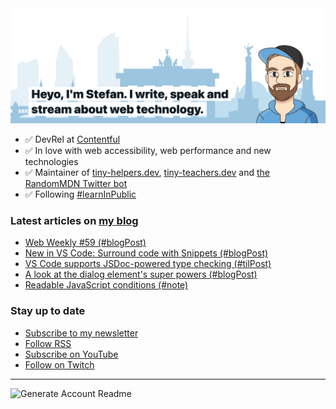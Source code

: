 <img alt="Heyo, I'm Stefan. I write and speak about web technology." src="https://raw.githubusercontent.com/stefanjudis/stefanjudis/main/screenshot.png">

- ✅ DevRel at [Contentful](https://www.contentful.com)
- ✅ In love with web accessibility, web performance and new technologies
- ✅ Maintainer of [tiny-helpers.dev](https://tiny-helpers.dev), [tiny-teachers.dev](https://tiny-teachers.dev/) and [the RandomMDN Twitter bot](https://twitter.com/randomMDN)
- ✅ Following [#learnInPublic](https://www.stefanjudis.com/today-i-learned/)
### Latest articles on [my blog](https://www.stefanjudis.com)

<!-- BLOG-POST-LIST:START -->
- [Web Weekly #59 &lpar;#blogPost&rpar;](https://www.stefanjudis.com/blog/web-weekly-59/)
- [New in VS Code: Surround code with Snippets &lpar;#blogPost&rpar;](https://www.stefanjudis.com/blog/new-in-vs-code-surround-code-with-snippets/)
- [VS Code supports JSDoc-powered type checking &lpar;#tilPost&rpar;](https://www.stefanjudis.com/today-i-learned/vs-code-supports-jsdoc-powered-type-checking/)
- [A look at the dialog element&#39;s super powers &lpar;#blogPost&rpar;](https://www.stefanjudis.com/blog/a-look-at-the-dialog-elements-super-powers/)
- [Readable JavaScript conditions &lpar;#note&rpar;](https://www.stefanjudis.com/notes/readable-javascript-conditions/)
<!-- BLOG-POST-LIST:END -->

### Stay up to date

- [Subscribe to my newsletter](https://www.stefanjudis.com/newsletter/)
- [Follow RSS](https://www.stefanjudis.com/feeds/)
- [Subscribe on YouTube](https://youtube.com/c/stefanjudis)
- [Follow on Twitch](https://www.twitch.tv/stefanjudis)

---

![Generate Account Readme](https://github.com/stefanjudis/stefanjudis/workflows/Generate%20Account%20Readme/badge.svg)
